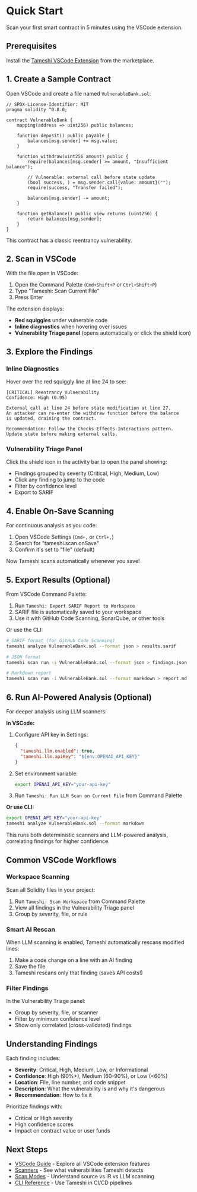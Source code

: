 # Quick Start

Scan your first smart contract in 5 minutes using the VSCode extension.

## Prerequisites

Install the [Tameshi VSCode Extension](https://marketplace.visualstudio.com/items?itemName=GianlucaBrigandi.tameshi-vscode) from the marketplace.

## 1. Create a Sample Contract

Open VSCode and create a file named `VulnerableBank.sol`:

```solidity
// SPDX-License-Identifier: MIT
pragma solidity ^0.8.0;

contract VulnerableBank {
    mapping(address => uint256) public balances;

    function deposit() public payable {
        balances[msg.sender] += msg.value;
    }

    function withdraw(uint256 amount) public {
        require(balances[msg.sender] >= amount, "Insufficient balance");

        // Vulnerable: external call before state update
        (bool success, ) = msg.sender.call{value: amount}("");
        require(success, "Transfer failed");

        balances[msg.sender] -= amount;
    }

    function getBalance() public view returns (uint256) {
        return balances[msg.sender];
    }
}
```

This contract has a classic reentrancy vulnerability.

## 2. Scan in VSCode

With the file open in VSCode:

1. Open the Command Palette (`Cmd+Shift+P` or `Ctrl+Shift+P`)
2. Type "Tameshi: Scan Current File"
3. Press Enter

The extension displays:
- **Red squiggles** under vulnerable code
- **Inline diagnostics** when hovering over issues
- **Vulnerability Triage panel** (opens automatically or click the shield icon)

## 3. Explore the Findings

### Inline Diagnostics

Hover over the red squiggly line at line 24 to see:

```
[CRITICAL] Reentrancy Vulnerability
Confidence: High (0.95)

External call at line 24 before state modification at line 27.
An attacker can re-enter the withdraw function before the balance
is updated, draining the contract.

Recommendation: Follow the Checks-Effects-Interactions pattern.
Update state before making external calls.
```

### Vulnerability Triage Panel

Click the shield icon in the activity bar to open the panel showing:
- Findings grouped by severity (Critical, High, Medium, Low)
- Click any finding to jump to the code
- Filter by confidence level
- Export to SARIF

## 4. Enable On-Save Scanning

For continuous analysis as you code:

1. Open VSCode Settings (`Cmd+,` or `Ctrl+,`)
2. Search for "tameshi.scan.onSave"
3. Confirm it's set to "file" (default)

Now Tameshi scans automatically whenever you save!

## 5. Export Results (Optional)

From VSCode Command Palette:

1. Run `Tameshi: Export SARIF Report to Workspace`
2. SARIF file is automatically saved to your workspace
3. Use it with GitHub Code Scanning, SonarQube, or other tools

Or use the CLI:

```bash
# SARIF format (for GitHub Code Scanning)
tameshi analyze VulnerableBank.sol --format json > results.sarif

# JSON format
tameshi scan run -i VulnerableBank.sol --format json > findings.json

# Markdown report
tameshi scan run -i VulnerableBank.sol --format markdown > report.md
```

## 6. Run AI-Powered Analysis (Optional)

For deeper analysis using LLM scanners:

**In VSCode:**

1. Configure API key in Settings:
   ```json
   {
     "tameshi.llm.enabled": true,
     "tameshi.llm.apiKey": "${env:OPENAI_API_KEY}"
   }
   ```

2. Set environment variable:
   ```bash
   export OPENAI_API_KEY="your-api-key"
   ```

3. Run `Tameshi: Run LLM Scan on Current File` from Command Palette

**Or use CLI:**

```bash
export OPENAI_API_KEY="your-api-key"
tameshi analyze VulnerableBank.sol --format markdown
```

This runs both deterministic scanners and LLM-powered analysis, correlating findings for higher confidence.

## Common VSCode Workflows

### Workspace Scanning

Scan all Solidity files in your project:

1. Run `Tameshi: Scan Workspace` from Command Palette
2. View all findings in the Vulnerability Triage panel
3. Group by severity, file, or rule

### Smart AI Rescan

When LLM scanning is enabled, Tameshi automatically rescans modified lines:

1. Make a code change on a line with an AI finding
2. Save the file
3. Tameshi rescans only that finding (saves API costs!)

### Filter Findings

In the Vulnerability Triage panel:
- Group by severity, file, or scanner
- Filter by minimum confidence level
- Show only correlated (cross-validated) findings

## Understanding Findings

Each finding includes:

- **Severity**: Critical, High, Medium, Low, or Informational
- **Confidence**: High (90%+), Medium (60-90%), or Low (<60%)
- **Location**: File, line number, and code snippet
- **Description**: What the vulnerability is and why it's dangerous
- **Recommendation**: How to fix it

Prioritize findings with:
- Critical or High severity
- High confidence scores
- Impact on contract value or user funds

## Next Steps

- [VSCode Guide](/vscode) - Explore all VSCode extension features
- [Scanners](/scanners) - See what vulnerabilities Tameshi detects
- [Scan Modes](/scan-modes) - Understand source vs IR vs LLM scanning
- [CLI Reference](/cli) - Use Tameshi in CI/CD pipelines
